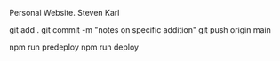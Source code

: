 Personal Website. 
Steven Karl

git add .
git commit -m "notes on specific addition"
git push origin main

npm run predeploy
npm run deploy